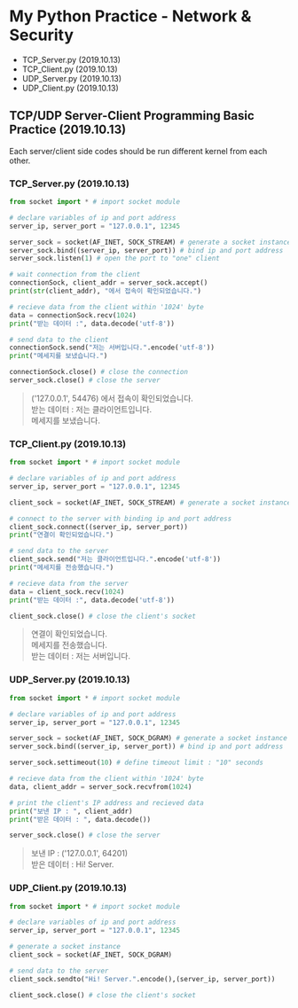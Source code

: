 # My Python Practice - Network & Security
- TCP_Server.py (2019.10.13)
- TCP_Client.py (2019.10.13)
- UDP_Server.py (2019.10.13)
- UDP_Client.py (2019.10.13)


## TCP/UDP Server-Client Programming Basic Practice (2019.10.13)
Each server/client side codes should be run different kernel from each other.

### TCP_Server.py (2019.10.13)

```python
from socket import * # import socket module

# declare variables of ip and port address
server_ip, server_port = "127.0.0.1", 12345

server_sock = socket(AF_INET, SOCK_STREAM) # generate a socket instance
server_sock.bind((server_ip, server_port)) # bind ip and port address
server_sock.listen(1) # open the port to "one" client

# wait connection from the client
connectionSock, client_addr = server_sock.accept()
print(str(client_addr), "에서 접속이 확인되었습니다.")

# recieve data from the client within '1024' byte
data = connectionSock.recv(1024)
print("받는 데이터 :", data.decode('utf-8'))

# send data to the client
connectionSock.send("저는 서버입니다.".encode('utf-8'))
print("메세지를 보냈습니다.")

connectionSock.close() # close the connection
server_sock.close() # close the server
```
> ('127.0.0.1', 54476) 에서 접속이 확인되었습니다.  
> 받는 데이터 : 저는 클라이언트입니다.  
> 메세지를 보냈습니다.  

### TCP_Client.py (2019.10.13)

```python
from socket import * # import socket module

# declare variables of ip and port address
server_ip, server_port = "127.0.0.1", 12345

client_sock = socket(AF_INET, SOCK_STREAM) # generate a socket instance

# connect to the server with binding ip and port address
client_sock.connect((server_ip, server_port))
print("연결이 확인되었습니다.")

# send data to the server
client_sock.send("저는 클라이언트입니다.".encode('utf-8'))
print("메세지를 전송했습니다.")

# recieve data from the server
data = client_sock.recv(1024)
print("받는 데이터 :", data.decode('utf-8'))

client_sock.close() # close the client's socket
```
> 연결이 확인되었습니다.  
> 메세지를 전송했습니다.  
> 받는 데이터 : 저는 서버입니다.  

### UDP_Server.py (2019.10.13)

```python
from socket import * # import socket module

# declare variables of ip and port address
server_ip, server_port = "127.0.0.1", 12345

server_sock = socket(AF_INET, SOCK_DGRAM) # generate a socket instance
server_sock.bind((server_ip, server_port)) # bind ip and port address

server_sock.settimeout(10) # define timeout limit : "10" seconds

# recieve data from the client within '1024' byte
data, client_addr = server_sock.recvfrom(1024)

# print the client's IP address and recieved data
print("보낸 IP : ", client_addr)
print("받은 데이터 : ", data.decode())

server_sock.close() # close the server
```
> 보낸 IP :  ('127.0.0.1', 64201)  
> 받은 데이터 :  Hi! Server.  

### UDP_Client.py (2019.10.13)

```python
from socket import * # import socket module

# declare variables of ip and port address
server_ip, server_port = "127.0.0.1", 12345

# generate a socket instance
client_sock = socket(AF_INET, SOCK_DGRAM) 

# send data to the server
client_sock.sendto("Hi! Server.".encode(),(server_ip, server_port))

client_sock.close() # close the client's socket
```
